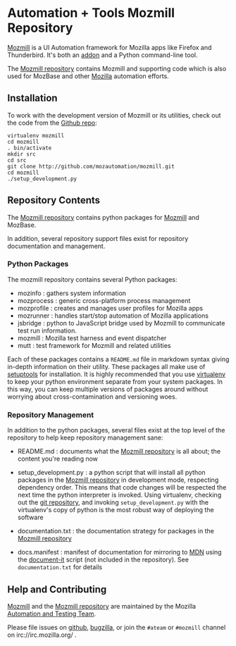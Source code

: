 # Automation + Tools Mozmill Repository

[Mozmill](https://developer.mozilla.org/en/Mozmill) is a UI Automation
framework for Mozilla apps like Firefox and Thunderbird. It's both an
[addon](https://addons.mozilla.org/en-US/firefox/addon/9018/) and a
Python command-line tool. 

The [Mozmill repository](http://github.com/mozautomation/mozmill)
contains Mozmill and supporting code which is also used for MozBase
and other [Mozilla](http://mozilla.org/) automation efforts.


## Installation

To work with the development version of Mozmill or its utilities, check out the code
from the [Github repo](http://github.com/mozautomation/mozmill):

    virtualenv mozmill
    cd mozmill
    . bin/activate
    mkdir src
    cd src
    git clone http://github.com/mozautomation/mozmill.git
    cd mozmill
    ./setup_development.py


## Repository Contents

The [Mozmill repository](http://github.com/mozautomation/mozmill)
contains python packages for
[Mozmill](https://developer.mozilla.org/en/Mozmill)
and MozBase.

In addition, several repository support files exist for repository
documentation and management.


### Python Packages

The mozmill repository contains several Python packages:

- mozinfo : gathers system information
- mozprocess : generic cross-platform  process management
- mozprofile : creates and manages user profiles for Mozilla apps
- mozrunner : handles start/stop automation of Mozilla applications
- jsbridge : python to JavaScript bridge used by Mozmill to communicate test run information.
- mozmill : Mozilla test harness and event dispatcher
- mutt : test framework for Mozmill and related utilities

Each of these packages contains a `README.md` file in markdown syntax
giving in-depth information on their utility.  These packages all make
use of
[setuptools](http://peak.telecommunity.com/DevCenter/setuptools)
for installation.  It is highly recommended that you use 
[virtualenv](http://www.virtualenv.org/) to keep your python
environment separate from your system packages.  In this way, you can
keep multiple versions of packages around without worrying about
cross-contamination and versioning woes.


### Repository Management

In addition to the python packages, several files exist at the top
level of the repository to help keep repository management sane:

- README.md : documents what the [Mozmill repository](http://github.com/mozautomation/mozmill) 
  is all about; the content you're reading now

- setup_development.py : a python script that will install all python
  packages in the [Mozmill repository](http://github.com/mozautomation/mozmill) 
  in development mode, respecting dependency order.  This means that
  code changes will be respected the next time the python interpreter
  is invoked. Using virtualenv, checking out the 
  [git repository](http://github.com/mozautomation/mozmill), and
  invoking `setup_development.py` with the virtualenv's copy of python
  is the most robust way of deploying the software

- documentation.txt : the documentation strategy for packages in the
  [Mozmill repository](http://github.com/mozautomation/mozmill) 

- docs.manifest : manifest of documentation for mirroring to 
  [MDN](https://developer.mozilla.org/) using the 
  [document-it](http://k0s.org/mozilla/hg/DocumentIt) script (not 
  included in the repository).  See `documentation.txt` for details


## Help and Contributing

[Mozmill](https://developer.mozilla.org/en/Mozmill) and the
[Mozmill repository](http://github.com/mozautomation/mozmill) are
maintained by the Mozilla 
[Automation and Testing Team](https://wiki.mozilla.org/Auto-tools).

Please file issues on
[github](http://github.com/mozautomation/mozmill),
[bugzilla](https://bugzilla.mozilla.org/enter_bug.cgi?product=Testing&component=Mozmill),
or join the `#ateam` or `#mozmill` channel on irc://irc.mozilla.org/ .
